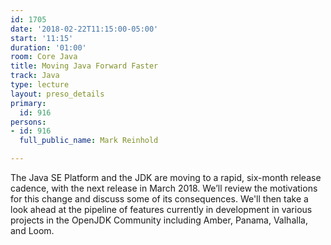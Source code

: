 ```yaml
---
id: 1705
date: '2018-02-22T11:15:00-05:00'
start: '11:15'
duration: '01:00'
room: Core Java
title: Moving Java Forward Faster
track: Java
type: lecture
layout: preso_details
primary:
  id: 916
persons:
- id: 916
  full_public_name: Mark Reinhold

---
```

The Java SE Platform and the JDK are moving to a rapid, six-month release cadence, with the next release in March 2018.  We’ll review the motivations for this change and discuss some of its consequences.  We'll then take a look ahead at the pipeline of features currently in development in various projects in the OpenJDK Community including Amber, Panama, Valhalla, and Loom.
